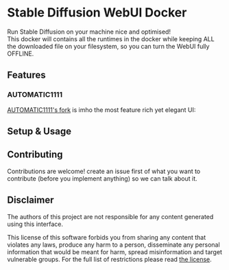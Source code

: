 # Stable Diffusion WebUI Docker

Run Stable Diffusion on your machine nice and optimised!  
This docker will contains all the runtimes in the docker while keeping ALL the downloaded file on your filesystem, so you can turn the WebUI fully OFFLINE.  

## Features

### AUTOMATIC1111

[AUTOMATIC1111's fork](https://github.com/AUTOMATIC1111/stable-diffusion-webui) is imho the most feature rich yet elegant UI:

## Setup & Usage

## Contributing

Contributions are welcome! create an issue first of what you want to contribute (before you implement anything) so we can talk about it.

## Disclaimer

The authors of this project are not responsible for any content generated using this interface.

This license of this software forbids you from sharing any content that violates any laws, produce any harm to a person, disseminate any personal information that would be meant for harm, spread misinformation and target vulnerable groups. For the full list of restrictions please read [the license](./LICENSE).
